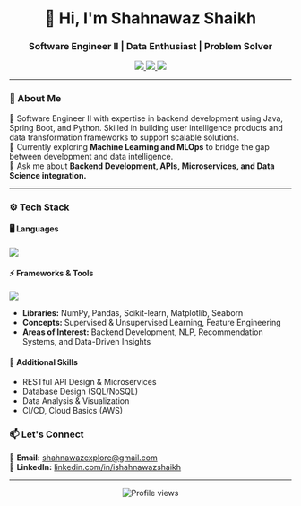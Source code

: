 <h1 align="center">👋 Hi, I'm Shahnawaz Shaikh</h1>
<h3 align="center">Software Engineer II | Data Enthusiast | Problem Solver</h3>

<p align="center">
  <a href="https://www.linkedin.com/in/ishahnawazshaikh/" target="_blank">
    <img src="https://img.shields.io/badge/-LinkedIn-0077B5?style=flat&logo=Linkedin&logoColor=white"/>
  </a>
  <a href="mailto:shahnawazexplore@gmail.com">
    <img src="https://img.shields.io/badge/-Gmail-D14836?style=flat&logo=Gmail&logoColor=white"/>
  </a>
  <a href="https://github.com/ishahnawazshaikh" target="_blank">
    <img src="https://img.shields.io/badge/-GitHub-181717?style=flat&logo=GitHub&logoColor=white"/>
  </a>
</p>

---

### 🧠 About Me  
🚀 Software Engineer II with expertise in backend development using Java, Spring Boot, and Python. Skilled in building user
intelligence products and data transformation frameworks to support scalable solutions.  
🎯 Currently exploring **Machine Learning and MLOps** to bridge the gap between development and data intelligence.  
💬 Ask me about **Backend Development, APIs, Microservices, and Data Science integration.**  

---

### ⚙️ Tech Stack  

#### 🖥️ Languages  
<p>
  <img src="https://skillicons.dev/icons?i=java,python,cpp,js,html,css" />
</p>

#### ⚡ Frameworks & Tools  
<p>
  <img src="https://skillicons.dev/icons?i=spring,hibernate,react,mysql,postman,git,github,docker" />
</p>


- **Libraries:** NumPy, Pandas, Scikit-learn, Matplotlib, Seaborn  
- **Concepts:** Supervised & Unsupervised Learning, Feature Engineering
- **Areas of Interest:** Backend Development, NLP, Recommendation Systems, and Data-Driven Insights  


#### 🧩 Additional Skills  
- RESTful API Design & Microservices  
- Database Design (SQL/NoSQL)  
- Data Analysis & Visualization  
- CI/CD, Cloud Basics (AWS)  


### 📫 Let's Connect  
💌 **Email:** [shahnawazexplore@gmail.com](mailto:shahnawazexplore@gmail.com)  
🔗 **LinkedIn:** [linkedin.com/in/ishahnawazshaikh](https://www.linkedin.com/in/ishahnawazshaikh/)   

---

<p align="center">
  <img src="https://komarev.com/ghpvc/?username=ishahnawazshaikh&label=Profile%20Views&color=0e75b6&style=flat" alt="Profile views" />
</p>
